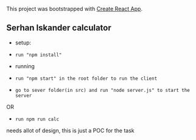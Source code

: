 This project was bootstrapped with [Create React App](https://github.com/facebookincubator/create-react-app).


## Serhan Iskander calculator
-  setup:
-     run "npm install"

-  running
-     run "npm start" in the root folder to run the client
-     go to sever folder(in src) and run "node server.js" to start the server

OR
-     run npm run calc

needs allot of design, this is just a POC for the task
 
